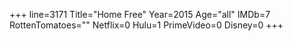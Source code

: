 +++
line=3171
Title="Home Free"
Year=2015
Age="all"
IMDb=7
RottenTomatoes=""
Netflix=0
Hulu=1
PrimeVideo=0
Disney=0
+++

